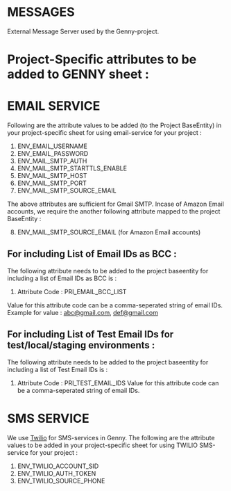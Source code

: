 # MESSAGES
External Message Server used by the Genny-project.

# Project-Specific attributes to be added to GENNY sheet : 

# EMAIL SERVICE

Following are the attribute values to be added (to the Project BaseEntity) in your project-specific sheet for using email-service for your project :

1) ENV_EMAIL_USERNAME
2) ENV_EMAIL_PASSWORD
3) ENV_MAIL_SMTP_AUTH
4) ENV_MAIL_SMTP_STARTTLS_ENABLE
5) ENV_MAIL_SMTP_HOST
6) ENV_MAIL_SMTP_PORT
7) ENV_MAIL_SMTP_SOURCE_EMAIL

The above attributes are sufficient for Gmail SMTP. Incase of Amazon Email accounts, we require the another following attribute mapped to the project BaseEntity :

8) ENV_MAIL_SMTP_SOURCE_EMAIL (for Amazon Email accounts)

## For including List of Email IDs as BCC :

The following attribute needs to be added to the project baseentity for including a list of Email IDs as BCC is :

1) Attribute Code : PRI_EMAIL_BCC_LIST 

Value for this attribute code can be a comma-seperated string of email IDs.
Example for value : abc@gmail.com, def@gmail.com

## For including List of Test Email IDs for test/local/staging environments :

The following attribute needs to be added to the project baseentity for including a list of Test Email IDs is :

1) Attribute Code : PRI_TEST_EMAIL_IDS
Value for this attribute code can be a comma-seperated string of email IDs.

# SMS SERVICE

We use [Twilio](https://www.twilio.com/) for SMS-services in Genny. The following are the attribute values to be added in your project-specific sheet for using TWILIO SMS-service for your project :

1) ENV_TWILIO_ACCOUNT_SID
2) ENV_TWILIO_AUTH_TOKEN
3) ENV_TWILIO_SOURCE_PHONE




